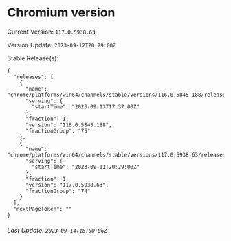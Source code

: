 # Chromium version

Current Version: `117.0.5938.63`

Version Update: `2023-09-12T20:29:00Z`

Stable Release(s):
```
{
  "releases": [
    {
      "name": "chrome/platforms/win64/channels/stable/versions/116.0.5845.188/releases/1694626620",
      "serving": {
        "startTime": "2023-09-13T17:37:00Z"
      },
      "fraction": 1,
      "version": "116.0.5845.188",
      "fractionGroup": "75"
    },
    {
      "name": "chrome/platforms/win64/channels/stable/versions/117.0.5938.63/releases/1694550540",
      "serving": {
        "startTime": "2023-09-12T20:29:00Z"
      },
      "fraction": 1,
      "version": "117.0.5938.63",
      "fractionGroup": "74"
    }
  ],
  "nextPageToken": ""
}
```

###### Last Update: `2023-09-14T18:00:06Z`
        